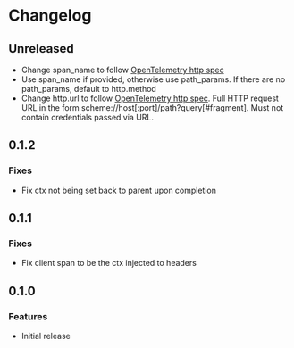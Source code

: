 # Changelog

## Unreleased

* Change span_name to follow [OpenTelemetry http spec](https://opentelemetry.io/docs/reference/specification/trace/semantic_conventions/http/#name)
* Use span_name if provided, otherwise use path_params. If there are no path_params,
  default to http.method
* Change http.url to follow [OpenTelemetry http spec](https://opentelemetry.io/docs/reference/specification/trace/semantic_conventions/http/#http-client).
  Full HTTP request URL in the form scheme://host[:port]/path?query[#fragment].
  Must not contain credentials passed via URL.

## 0.1.2

### Fixes

* Fix ctx not being set back to parent upon completion

## 0.1.1

### Fixes

* Fix client span to be the ctx injected to headers

## 0.1.0

### Features

* Initial release

